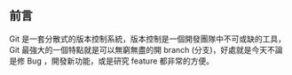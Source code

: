 ## 前言

Git 是一套分散式的版本控制系統，版本控制是一個開發團隊中不可或缺的工具，Git 最強大的一個特點就是可以無窮無盡的開 branch \(分支\)，好處就是今天不論是修 Bug ，開發新功能，或是研究 feature 都非常的方便。



